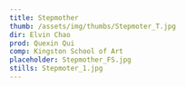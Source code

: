 ```yaml
---
title: Stepmother
thumb: /assets/img/thumbs/Stepmoter_T.jpg
dir: Elvin Chao
prod: Quexin Qui
comp: Kingston School of Art
placeholder: Stepmother_FS.jpg
stills: Stepmoter_1.jpg
---
```


